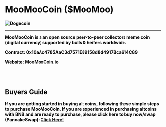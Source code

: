 <!DOCTYPE html>
<html><b>
<font color="black">
  
<h1>MooMooCoin ($MooMoo)</h1>

<img src="https://moomoocoin.io/wp-content/uploads/2022/01/MooMoo-Coin-Final-e1641838900356.png" alt="Dogecoin" data-canonical-src="https://moomoocoin.io/wp-content/uploads/2022/01/MooMoo-Coin-Final-e1641838900356.png" style="max-width: 100%;">

<hr></hr>  
  
<p>MooMooCoin is a an open source peer-to-peer collectors meme coin (digital currency) supported by bulls & heifers worldwide.</p>
  <p>Contract: 0x10aAc4785AaC3d7571E89158d8d4917Bca614C89 </p>
  <p>Website: <a href="https://moomoocoin.io">MooMooCoin.io</a>
 
  <br></br>
    
<h2> Buyers Guide </h2>
<p> If you are getting started in buying alt coins, following these simple steps to purchase MooMooCoin. If you are experienced in purchasing altcoins with BNB and are ready to purchase, please click here to buy now/swap (PancakeSwap): <a href="https://pancakeswap.finance/swap?outputCurrency=0x10aAc4785AaC3d7571E89158d8d4917Bca614C89">Click Here!</a>
  
  
  </b>
 </font>
 </html>

<!--
**MooMooCoin/MooMooCoin** is a ✨ _special_ ✨ repository because its `README.md` (this file) appears on your GitHub profile.

Here are some ideas to get you started:

- 🔭 I’m currently working on ...
- 🌱 I’m currently learning ...
- 👯 I’m looking to collaborate on ...
- 🤔 I’m looking for help with ...
- 💬 Ask me about ...
- 📫 How to reach me: ...
- 😄 Pronouns: ...
- ⚡ Fun fact: ...
-->

